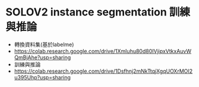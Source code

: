 # SOLOV2 instance segmentation 訓練與推論
- 轉換資料集(基於labelme)
 -  https://colab.research.google.com/drive/1XmIuhu80d80IVjipxVtkxAuvWQmBjAhe?usp=sharing
- 訓練與推論
 -  https://colab.research.google.com/drive/1Dsfhnj2mNkTtqjXgqUOXrMOI2u395Uhp?usp=sharing
